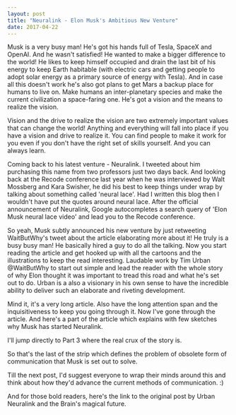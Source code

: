 ```yaml
---
layout: post
title: "Neuralink - Elon Musk's Ambitious New Venture"
date: 2017-04-22
---
```


Musk is a very busy man! He's got his hands full of Tesla, SpaceX and OpenAI. And he wasn't satisfied! He wanted to make a bigger difference to the world! He likes to keep himself occupied and drain the last bit of his energy to keep Earth habitable (with electric cars and getting people to adopt solar energy as a primary source of energy with Tesla). And in case all this doesn't work he's also got plans to get Mars a backup place for humans to live on. Make humans an inter-planetary species and make the current civilization a space-faring one. He's got a vision and the means to realize the vision. 

Vision and the drive to realize the vision are two extremely important values that can change the world! Anything and everything will fall into place if you have a vision and drive to realize it. You can find people to make it work for you even if you don't have the right set of skills yourself. And you can always learn.

Coming back to his latest venture - Neuralink. I tweeted about him purchasing this name from two professors just two days back. And looking back at the Recode conference last year when he was interviewed by Walt Mossberg and Kara Swisher, he did his best to keep things under wrap by talking about something called 'neural lace'. Had I written this blog then I wouldn't have put the quotes around neural lace. After the official announcement of Neuralink, Google autocompletes a search query of 'Elon Musk neural lace video' and lead you to the Recode conference. 

So yeah, Musk subtly announced his new venture by just retweeting WaitButWhy's tweet about the article elaborating more about it! He truly is a busy busy man! He basically hired a guy to do all the talking. Now you start reading the article and get hooked up with all the cartoons and the illustrations to keep the read interesting. Laudable work by Tim Urban @WaitButWhy to start out simple and lead the reader with the whole story of why Elon thought it was important to tread this road and what he's set out to do. Urban is a also a visionary in his own sense to have the incredible ability to deliver such an elaborate and riveting development. 

Mind it, it's a very long article. Also have the long attention span and the inquisitiveness to keep you going through it. Now I've gone through the article. And here's a part of the article which explains with few sketches why Musk has started Neuralink. 

I'll jump directly to Part 3 where the real crux of the story is. 















































So that's the last of the strip which defines the problem of obsolete form of communication that Musk is set out to solve. 

Till the next post, I'd suggest everyone to wrap their minds around this and think about how they'd advance the current methods of communication. :) 

And for those bold readers, here's the link to the original post by Urban Neuralink and the Brain's magical future.
